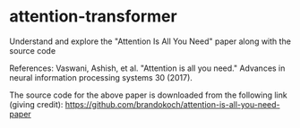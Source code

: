 # attention-transformer
Understand and explore the "Attention Is All You Need" paper along with the source code

References:
Vaswani, Ashish, et al. "Attention is all you need." Advances in neural information processing systems 30 (2017).


The source code for the above paper is downloaded from the following link (giving credit):
https://github.com/brandokoch/attention-is-all-you-need-paper

